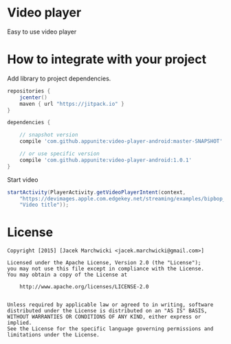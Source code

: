 # Video player

Easy to use video player

# How to integrate with your project

Add library to project dependencies.

```groovy
repositories {
    jcenter()
    maven { url "https://jitpack.io" }
}

dependencies {

    // snapshot version
    compile 'com.github.appunite:video-player-android:master-SNAPSHOT'

    // or use specific version
    compile 'com.github.appunite:video-player-android:1.0.1'
}
```

Start video

```java
startActivity(PlayerActivity.getVideoPlayerIntent(context,
    "https://devimages.apple.com.edgekey.net/streaming/examples/bipbop_4x3/bipbop_4x3_variant.m3u8",
    "Video title"));
```


# License

    Copyright [2015] [Jacek Marchwicki <jacek.marchwicki@gmail.com>]

    Licensed under the Apache License, Version 2.0 (the "License");
    you may not use this file except in compliance with the License.
    You may obtain a copy of the License at

    	http://www.apache.org/licenses/LICENSE-2.0


    Unless required by applicable law or agreed to in writing, software
    distributed under the License is distributed on an "AS IS" BASIS,
    WITHOUT WARRANTIES OR CONDITIONS OF ANY KIND, either express or implied.
    See the License for the specific language governing permissions and
    limitations under the License.
